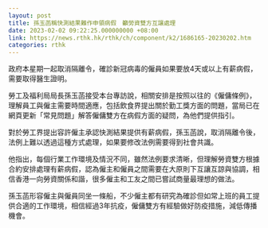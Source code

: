 ```yaml
---
layout: post
title: 孫玉菡稱快測結果難作申領病假　籲勞資雙方互讓處理
date: 2023-02-02 09:22:25.000000000 +08:00
link: https://news.rthk.hk/rthk/ch/component/k2/1686165-20230202.htm
categories: rthk
---
```


政府本星期一起取消隔離令，確診新冠病毒的僱員如果要放4天或以上有薪病假，需要取得醫生證明。

勞工及福利局局長孫玉菡接受本台專訪說，相關安排是按照以往的《僱傭條例》，理解員工與僱主需要時間適應，包括飲食界提出關於勤工獎方面的問題，當局已在網頁更新「常見問題」解答僱傭雙方在病假方面的疑問，為他們提供指引。

對於勞工界提出容許僱主承認快測結果提供有薪病假，孫玉菡說，取消隔離令後，法例上難以透過這種方式處理，如果要修改法例需要得到社會共識。

他指出，每個行業工作環境及情況不同，雖然法例要求清晰，但理解勞資雙方根據合約安排處理有薪病假，認為僱主和僱員之間需要在大原則下互讓互諒與協調，相信香港一向勞資關係和諧，很多僱主和工友之間已嘗試商量最理想的做法。

孫玉菡形容僱主與僱員同坐一條船，不少僱主都有研究為確診但如常上班的員工提供合適的工作環境，相信經過3年抗疫，僱傭雙方有經驗做好防疫措施，減低傳播機會。

